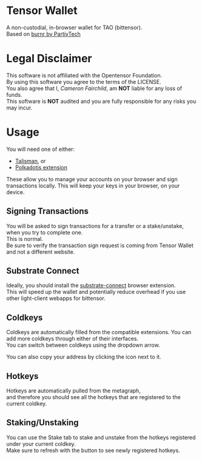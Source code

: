 # Tensor Wallet
A non-custodial, in-browser wallet for TAO (bittensor).  
Based on [burnr by PartiyTech](https://github.com/paritytech/substrate-connect/blob/830994056ba905f8bc7096ead1821b88efad94f7/projects/burnr/)  

# Legal Disclaimer
This software is not affiliated with the Opentensor Foundation.  
By using this software you agree to the terms of the LICENSE.  
You also agree that I, <i>Cameron Fairchild</i>, am <strong>NOT</strong> liable for any loss of funds.    
This software is <strong>NOT</strong> audited and you are fully responsible for any risks you may incur.  
# Usage
You will need one of either:
- [Talisman](https://talisman.xyz/), or
- [Polkadotjs extension](https://polkadot.js.org/extension/)  

These allow you to manage your accounts on your browser and sign transactions locally.
This will keep your keys in your browser, on your device.     

## Signing Transactions
You will be asked to sign transactions for a transfer or a stake/unstake, when you try to complete one.  
This is normal.   
Be sure to verify the transaction sign request is coming from Tensor Wallet and not a different website.  

## Substrate Connect
Ideally, you should install the [substrate-connect](https://substrate.io/developers/substrate-connect/) browser extension.  
This will speed up the wallet and potentially reduce overhead if you use other light-client webapps for bittensor.  



<!-- ### Update Metadata
You must update your metadata with the Bittensor Nakamoto Mainnet metadata, when prompted.   
This ensures your browser extension (Talisman/polkadotjs) has the correct chain info.  -->

## Coldkeys
Coldkeys are automatically filled from the compatible extensions. You can add more coldkeys through either of their interfaces.  
You can switch between coldkeys using the dropdown arrow.  

You can also copy your address by clicking the icon next to it.  

## Hotkeys
Hotkeys are automatically pulled from the metagraph,  
and therefore you should see all the hotkeys that are registered to the current coldkey.

## Staking/Unstaking
You can use the Stake tab to stake and unstake from the hotkeys registered under your current coldkey.  
Make sure to refresh with the button to see newly registered hotkeys.  
